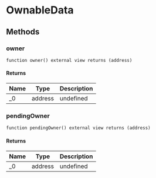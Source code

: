 # OwnableData









## Methods

### owner

```solidity
function owner() external view returns (address)
```






#### Returns

| Name | Type | Description |
|---|---|---|
| _0 | address | undefined |

### pendingOwner

```solidity
function pendingOwner() external view returns (address)
```






#### Returns

| Name | Type | Description |
|---|---|---|
| _0 | address | undefined |




